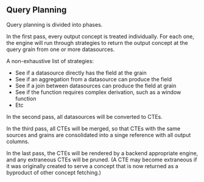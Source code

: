 
## Query Planning

Query planning is divided into phases.

In the first pass, every output concept is treated individually. For each one,
the engine will run through strategies to return the output concept at the 
query grain from one or more datasources.

A non-exhaustive list of strategies:
- See if a datasource directly has the field at the grain
- See if an aggregation from a datasource can produce the field
- See if a join between datasources can produce the field at grain
- See if the function requires complex derivation, such as a window function
- Etc

In the second pass, all datasources will be converted to CTEs.

In the third pass, all CTEs will be merged, so that CTEs with the same
sources and grains are consolidated into a singe reference with all 
output columns.

In the last pass, the CTEs will be rendered by a backend appropriate engine,
and any extraneous CTEs will be pruned. (A CTE may become extraneous if it
was originally created to serve a concept that is now returned as a byproduct
of other concept fetching.)